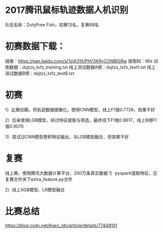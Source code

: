 # 2017腾讯鼠标轨迹数据人机识别

队伍名称：DutyFree Fish，初赛13名，复赛68名

# 初赛数据下载：

链接：https://pan.baidu.com/s/1zIA31lUPhV3K9yCONBIGRw  提取码：t8is 
训练数据：dsjtzs_txfz_training.txt
线上测试数据A榜：dsjtzs_txfz_test1.txt
线上测试数据B榜：dsjtzs_txfz_testB.txt

# 初赛

1）比赛初期，将轨迹数据图像化，使用CNN模型，线上F1值0.7726，效果不好

2）后来使用LGB模型，经过特征提取与筛选，最终线下F1值0.9617，线上B榜F1值0.9070

3）尝试过CNN模型卷积特征输出，与LGB模型融合，但效果不好

# 复赛

线上赛，使用腾讯大数据计算平台，200万条真实数据
1）pyspark提取特征，见复赛文件夹下extra_feature.py文件

2）线上XGB模型、LR模型融合


# 比赛总结

 https://blog.csdn.net/Aseri_ldn/article/details/77449101
